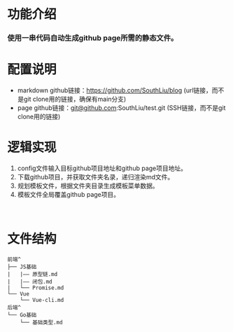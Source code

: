 # 功能介绍
### 使用一串代码自动生成github page所需的静态文件。

# 配置说明
* markdown github链接：https://github.com/SouthLiu/blog (url链接，而不是git clone用的链接，确保有main分支)
* page github链接：git@github.com:SouthLiu/test.git (SSH链接，而不是git clone用的链接)

# 逻辑实现
1. config文件输入目标github项目地址和github page项目地址。
2. 下载github项目，并获取文件夹名录，递归渲染md文件。
3. 规划模板文件，根据文件夹目录生成模板菜单数据。
4. 模板文件全局覆盖github page项目。
<br />

# 文件结构
```
前端^
├── JS基础
|   |—— 原型链.md
|   |—— 闭包.md
|   └── Promise.md
└── Vue
    └── Vue-cli.md
后端^
└── Go基础
    └── 基础类型.md
```
<br />
